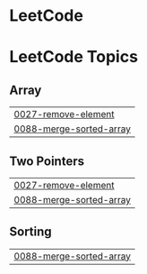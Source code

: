 # LeetCode
<!---LeetCode Topics Start-->
# LeetCode Topics
## Array
|  |
| ------- |
| [0027-remove-element](https://github.com/Angelinamathew/LeetCode/tree/master/0027-remove-element) |
| [0088-merge-sorted-array](https://github.com/Angelinamathew/LeetCode/tree/master/0088-merge-sorted-array) |
## Two Pointers
|  |
| ------- |
| [0027-remove-element](https://github.com/Angelinamathew/LeetCode/tree/master/0027-remove-element) |
| [0088-merge-sorted-array](https://github.com/Angelinamathew/LeetCode/tree/master/0088-merge-sorted-array) |
## Sorting
|  |
| ------- |
| [0088-merge-sorted-array](https://github.com/Angelinamathew/LeetCode/tree/master/0088-merge-sorted-array) |
<!---LeetCode Topics End-->